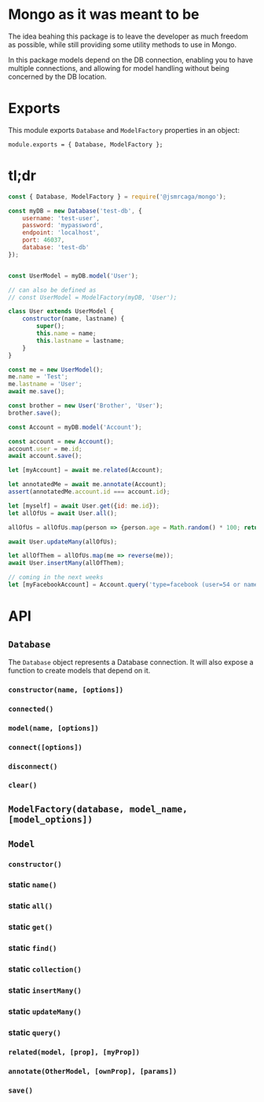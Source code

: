 # Mongo as it was meant to be

The idea beahing this package is to leave the developer as much freedom as possible, 
while still providing some utility methods to use in Mongo.

In this package models depend on the DB connection, enabling you to have multiple
connections, and allowing for model handling without being concerned by the DB location.

# Exports

This module exports `Database` and `ModelFactory` properties in an object:
```
module.exports = { Database, ModelFactory };
```

# tl;dr
```js
const { Database, ModelFactory } = require('@jsmrcaga/mongo');

const myDB = new Database('test-db', {
	username: 'test-user',
	password: 'mypassword',
	endpoint: 'localhost',
	port: 46037,
	database: 'test-db'
});


const UserModel = myDB.model('User');

// can also be defined as
// const UserModel = ModelFactory(myDB, 'User');

class User extends UserModel {
	constructor(name, lastname) {
		super();
		this.name = name;
		this.lastname = lastname;
	}
}

const me = new UserModel();
me.name = 'Test';
me.lastname = 'User';
await me.save();

const brother = new User('Brother', 'User');
brother.save();

const Account = myDB.model('Account');

const account = new Account();
account.user = me.id;
await account.save();

let [myAccount] = await me.related(Account);

let annotatedMe = await me.annotate(Account);
assert(annotatedMe.account.id === account.id);

let [myself] = await User.get({id: me.id});
let allOfUs = await User.all();

allOfUs = allOfUs.map(person => {person.age = Math.random() * 100; return person;});

await User.updateMany(allOfUs);

let allOfThem = allOfUs.map(me => reverse(me));
await User.insertMany(allOfThem);

// coming in the next weeks
let [myFacebookAccount] = Account.query('type=facebook (user=54 or name="Test") token_expired=false');
```

# API

## `Database`
The `Database` object represents a Database connection. It will also expose a function to
create models that depend on it.

### `constructor(name, [options])`

### `connected()`

### `model(name, [options])`

### `connect([options])`

### `disconnect()`

### `clear()`


## `ModelFactory(database, model_name, [model_options])`

## `Model`

### `constructor()`

### static `name()`

### static `all()`

### static `get()`

### static `find()`

### static `collection()`

### static `insertMany()`

### static `updateMany()`

### static `query()`

### `related(model, [prop], [myProp])`

### `annotate(OtherModel, [ownProp], [params])`

### `save()`
